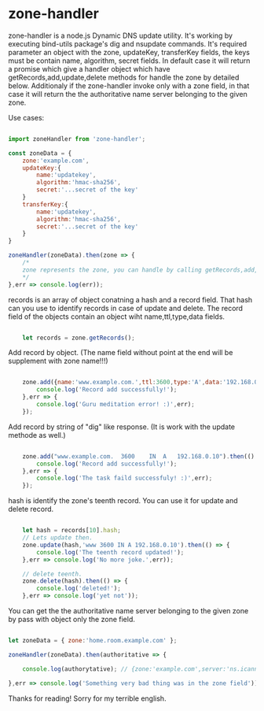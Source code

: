 # zone-handler

zone-handler is a node.js Dynamic DNS update utility. It's working by executing bind-utils package's dig and nsupdate commands. It's required parameter an object with the zone, updateKey, transferKey fields, the keys must be contain name, algorithm, secret fields. In default case it will return a promise which give a handler object which have getRecords,add,update,delete methods for handle the zone by detailed below.
Additionaly if the zone-handler invoke only with a zone field, in that case it will return the the authoritative name server belonging to the given zone.


Use cases:

```javascript

import zoneHandler from 'zone-handler';

const zoneData = {
    zone:'example.com',
    updateKey:{
        name:'updatekey',
        algorithm:'hmac-sha256',
        secret:'...secret of the key'
    }
    transferKey:{
        name:'updatekey',
        algorithm:'hmac-sha256',
        secret:'...secret of the key'
    }
}

zoneHandler(zoneData).then(zone => {
    /*
    zone represents the zone, you can handle by calling getRecords,add,update,delete methods.
    */
},err => console.log(err));

```
records is an array of object conatning a hash and a record field. That hash can you use to identify records in case of update and delete. The record field of the objects contain an object wiht name,ttl,type,data fields. 
```javascript

    let records = zone.getRecords(); 

```

Add record by object. (The name field without point at the end will be supplement with zone name!!!)
```javascript

    zone.add({name:'www.example.com.',ttl:3600,type:'A',data:'192.168.0.10'}).then(() => {
        console.log('Record add successfully!');
    },err => {
        console.log('Guru meditation error! :)',err);
    });

```

Add record by string of "dig" like response. (It is work with the update methode as well.)
```javascript

    zone.add("www.example.com.	3600	IN	A	192.168.0.10").then(() => {
        console.log('Record add successfully!');
    },err => {
        console.log('The task faild successfuly! :)',err);
    });

```

hash is identify the zone's teenth record. You can use it for update and delete record.
```javascript

    let hash = records[10].hash;
    // Lets update then.
    zone.update(hash,'www 3600 IN A 192.168.0.10').then(() => {
        console.log('The teenth record updated!');
    },err => console.log('No more joke.',err));

    // delete teenth.
    zone.delete(hash).then(() => {
        console.log('deleted!');
    },err => console.log('yet not'));

```

You can get the the authoritative name server belonging to the given zone by pass with object only  the zone field.
```javascript

let zoneData = { zone:'home.room.example.com' };

zoneHandler(zoneData).then(authoritative => {

    console.log(authorytative); // {zone:'example.com',server:'ns.icann.org'}

},err => console.log('Something very bad thing was in the zone field'));

```

Thanks for reading!
Sorry for my terrible english.